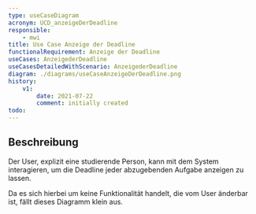 ```yaml
---
type: useCaseDiagram
acronym: UCD_anzeigeDerDeadline
responsible:
    - mwi
title: Use Case Anzeige der Deadline
functionalRequirement: Anzeige der Deadline
useCases: AnzeigederDeadline
useCasesDetailedWithScenario: AnzeigederDeadline
diagram: ./diagrams/useCaseAnzeigeDerDeadline.png
history:
    v1:
        date: 2021-07-22
        comment: initially created
todo:
---
```


## Beschreibung

Der User, explizit eine studierende Person, kann mit dem System interagieren, um die Deadline jeder abzugebenden Aufgabe
anzeigen zu lassen.

Da es sich hierbei um keine Funktionalität handelt, die vom User änderbar ist, fällt dieses Diagramm klein aus.

